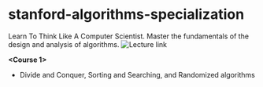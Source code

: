 # stanford-algorithms-specialization
Learn To Think Like A Computer Scientist. Master the fundamentals of the design and analysis of algorithms.
![Lecture link](https://www.coursera.org/specializations/algorithms)

**&lt;Course 1&gt;**
- Divide and Conquer, Sorting and Searching, and Randomized algorithms
